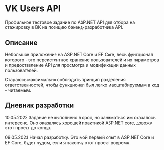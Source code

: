 # VK Users API

Профильное тестовое задание по ASP.NET API для отбора на стажировку в ВК на позицию бэкенд-разработчика API.

## Описание 

Небольшое приложение на ASP.NET Core и EF Core, весь функционал которого - это персистентное хранение пользователей и их параметров и предоставление API для просмотра и модификации данных пользователей.

Стараюсь максимально соблюдать принцип разделения ответственностей, чтобы функционал был легко масштабируемым а код - читаемым.

## Дневник разработки

10.05.2023 Задание не выполнено в срок, но заниматься им оказалось интересно. Оно оказалось хорошей практикой ASP.NET core, довожу этот проект до конца.

09.05.2023 Начал разработку. Это мой первый опыт в ASP.NET Core и EF Core, будет чудом, если я закончу этот проект вовремя.